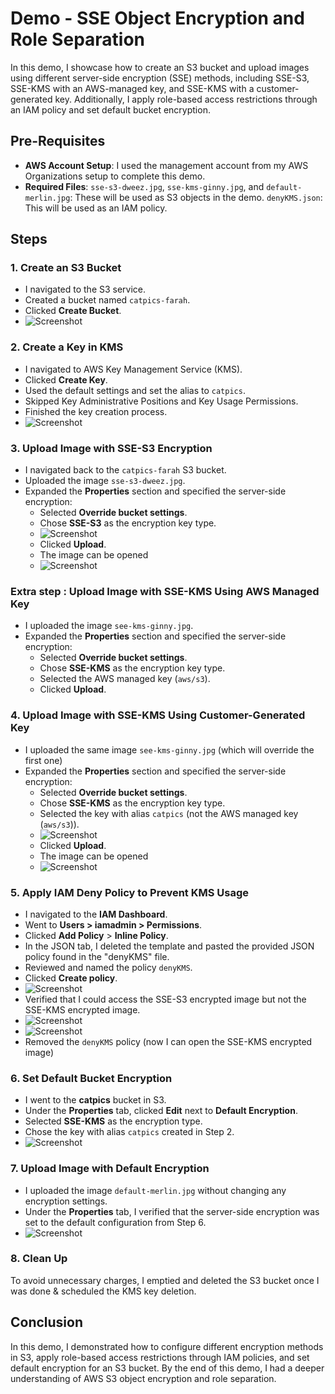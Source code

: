 # Demo - SSE Object Encryption and Role Separation

In this demo, I showcase how to create an S3 bucket and upload images using different server-side encryption (SSE) methods, including SSE-S3, SSE-KMS with an AWS-managed key, and SSE-KMS with a customer-generated key. Additionally, I apply role-based access restrictions through an IAM policy and set default bucket encryption.

## Pre-Requisites

- **AWS Account Setup**: I used the management account from my AWS Organizations setup to complete this demo.
- **Required Files**:
    `sse-s3-dweez.jpg`, `sse-kms-ginny.jpg`, and `default-merlin.jpg`: These will be used as S3 objects in the demo.
    `denyKMS.json`: This will be used as an IAM policy.

## Steps

### 1. Create an S3 Bucket
- I navigated to the S3 service.
- Created a bucket named `catpics-farah`.
- Clicked **Create Bucket**.
- ![Screenshot](https://imgur.com/8u7A8ZR.png)

### 2. Create a Key in KMS
- I navigated to AWS Key Management Service (KMS).
- Clicked **Create Key**.
- Used the default settings and set the alias to `catpics`.
- Skipped Key Administrative Positions and Key Usage Permissions.
- Finished the key creation process.
- ![Screenshot](https://imgur.com/EMriIYI.png)

### 3. Upload Image with SSE-S3 Encryption
- I navigated back to the `catpics-farah` S3 bucket.
- Uploaded the image `sse-s3-dweez.jpg`.
- Expanded the **Properties** section and specified the server-side encryption:
  - Selected **Override bucket settings**.
  - Chose **SSE-S3** as the encryption key type.
  - ![Screenshot](https://imgur.com/cthDXIs.png)
  - Clicked **Upload**.
  - The image can be opened
  - ![Screenshot](https://imgur.com/ApSdbb2.png)
    
### Extra step : Upload Image with SSE-KMS Using AWS Managed Key
- I uploaded the image `see-kms-ginny.jpg`.
- Expanded the **Properties** section and specified the server-side encryption:
  - Selected **Override bucket settings**.
  - Chose **SSE-KMS** as the encryption key type.
  - Selected the AWS managed key (`aws/s3`).
  - Clicked **Upload**.
  
### 4. Upload Image with SSE-KMS Using Customer-Generated Key
- I uploaded the same image `see-kms-ginny.jpg` (which will override the first one)
- Expanded the **Properties** section and specified the server-side encryption:
  - Selected **Override bucket settings**.
  - Chose **SSE-KMS** as the encryption key type.
  - Selected the key with alias `catpics` (not the AWS managed key (`aws/s3`)).
  - ![Screenshot](https://imgur.com/3GdRYS5.png)
  - Clicked **Upload**.
  - The image can be opened
  - ![Screenshot](https://imgur.com/qcTmgPB.png)


### 5. Apply IAM Deny Policy to Prevent KMS Usage
- I navigated to the **IAM Dashboard**.
- Went to **Users > iamadmin > Permissions**.
- Clicked **Add Policy** > **Inline Policy**.
- In the JSON tab, I deleted the template and pasted the provided JSON policy found in the "denyKMS" file.
- Reviewed and named the policy `denyKMS`.
- Clicked **Create policy**.
- ![Screenshot](https://imgur.com/sYqVhzh.png)
- Verified that I could access the SSE-S3 encrypted image but not the SSE-KMS encrypted image.
- ![Screenshot](https://imgur.com/bTFSCaM.png)
- ![Screenshot](https://imgur.com/uuH7Mbz.png)
- Removed the `denyKMS` policy (now I can open the SSE-KMS encrypted image)


### 6. Set Default Bucket Encryption
- I went to the **catpics** bucket in S3.
- Under the **Properties** tab, clicked **Edit** next to **Default Encryption**.
- Selected **SSE-KMS** as the encryption type.
- Chose the key with alias `catpics` created in Step 2.
- ![Screenshot](https://imgur.com/oauGcmk.png)

### 7. Upload Image with Default Encryption
- I uploaded the image `default-merlin.jpg` without changing any encryption settings.
- Under the **Properties** tab, I verified that the server-side encryption was set to the default configuration from Step 6.
- ![Screenshot](https://imgur.com/timjBB1.png)

### 8. Clean Up
To avoid unnecessary charges, I emptied and deleted the S3 bucket once I was done & scheduled the KMS key deletion.

## Conclusion
In this demo, I demonstrated how to configure different encryption methods in S3, apply role-based access restrictions through IAM policies, and set default encryption for an S3 bucket. By the end of this demo, I had a deeper understanding of AWS S3 object encryption and role separation.
